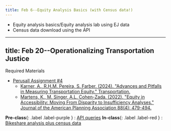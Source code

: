 ```yaml
---
title: Feb 6--Equity Analysis Basics (with Census data!)
---
```


* Equity analysis basics/Equity analysis lab using EJ data
* Census data download using the API

---
title: Feb 20--Operationalizing Transportation Justice
---

Required Materials
* [Perusall Assignment #4](#)
    * [Karner, A., R.H.M. Pereira, S. Farber. (2024). "Advances and Pitfalls in Measuring Transportation Equity." Transportation.](https://link.springer.com/article/10.1007/s11116-023-10460-7)
    * [Martens,  K., M. Singer, A.L. Cohen-Zada. (2022). "Equity in Accessibility: Moving From Disparity to Insufficiency Analyses." Journal of the American Planning Association 88(4): 479-494.](https://www.tandfonline.com/doi/full/10.1080/01944363.2021.2016476)

**Pre-class**{: .label .label-purple }
: [API queries](#)
**In-class**{: .label .label-red }
: [Bikeshare analysis plus census data](#)